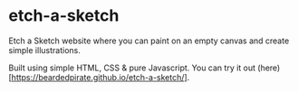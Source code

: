 # etch-a-sketch
Etch a Sketch website where you can paint on an empty canvas and create simple illustrations.

Built using simple HTML, CSS & pure Javascript. You can try it out (here)[https://beardedpirate.github.io/etch-a-sketch/].
